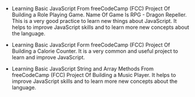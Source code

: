 - Learning Basic JavaScript From freeCodeCamp (FCC) Project Of Building a Role Playing Game. Name Of Game Is RPG - Dragon Repeller. This is a very good practice to learn new things about JavaScript. It helps to improve JavaScript skills and to learn more new concepts about the language.

- Learning Basic JavaScript Form freeCodeCamp (FCC) Project Of Building a Calorie Counter. It is a very common and useful project to learn and improve JavaScript.

- Learning Basic JavaScript String and Array Methods From freeCodeCamp (FCC) Project Of Building a Music Player. It helps to improve JavaScript skills and to learn more new concepts about the language.
